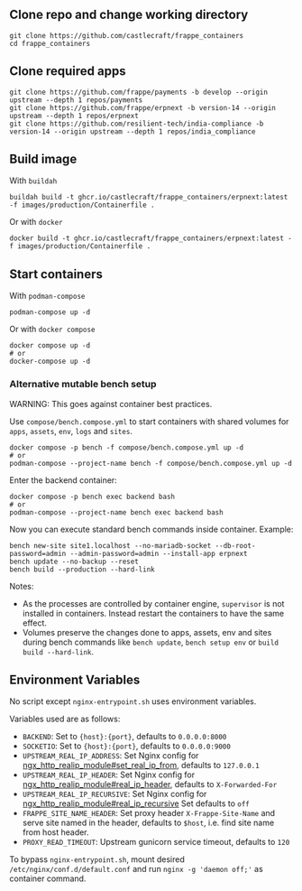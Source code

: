 ## Clone repo and change working directory

```
git clone https://github.com/castlecraft/frappe_containers
cd frappe_containers
```

## Clone required apps

```shell
git clone https://github.com/frappe/payments -b develop --origin upstream --depth 1 repos/payments
git clone https://github.com/frappe/erpnext -b version-14 --origin upstream --depth 1 repos/erpnext
git clone https://github.com/resilient-tech/india-compliance -b version-14 --origin upstream --depth 1 repos/india_compliance
```

## Build image

With `buildah`

```shell
buildah build -t ghcr.io/castlecraft/frappe_containers/erpnext:latest -f images/production/Containerfile .
```

Or with `docker`

```shell
docker build -t ghcr.io/castlecraft/frappe_containers/erpnext:latest -f images/production/Containerfile .
```

## Start containers

With `podman-compose`

```shell
podman-compose up -d
```

Or with `docker compose`

```shell
docker compose up -d
# or
docker-compose up -d
```

### Alternative mutable bench setup

WARNING: This goes against container best practices.

Use `compose/bench.compose.yml` to start containers with shared volumes for `apps`, `assets`, `env`, `logs` and `sites`.

```shell
docker compose -p bench -f compose/bench.compose.yml up -d
# or
podman-compose --project-name bench -f compose/bench.compose.yml up -d
```

Enter the backend container:

```shell
docker compose -p bench exec backend bash
# or
podman-compose --project-name bench exec backend bash
```

Now you can execute standard bench commands inside container. Example:

```shell
bench new-site site1.localhost --no-mariadb-socket --db-root-password=admin --admin-password=admin --install-app erpnext
bench update --no-backup --reset
bench build --production --hard-link
```

Notes:

- As the processes are controlled by container engine, `supervisor` is not installed in containers. Instead restart the containers to have the same effect.
- Volumes preserve the changes done to apps, assets, env and sites during bench commands like `bench update`, `bench setup env` or `build build --hard-link`.

## Environment Variables

No script except `nginx-entrypoint.sh` uses environment variables.

Variables used are as follows:

- `BACKEND`: Set to `{host}:{port}`, defaults to `0.0.0.0:8000`
- `SOCKETIO`: Set to `{host}:{port}`, defaults to `0.0.0.0:9000`
- `UPSTREAM_REAL_IP_ADDRESS`: Set Nginx config for [ngx_http_realip_module#set_real_ip_from](http://nginx.org/en/docs/http/ngx_http_realip_module.html#set_real_ip_from), defaults to `127.0.0.1`
- `UPSTREAM_REAL_IP_HEADER`: Set Nginx config for [ngx_http_realip_module#real_ip_header](http://nginx.org/en/docs/http/ngx_http_realip_module.html#real_ip_header), defaults to `X-Forwarded-For`
- `UPSTREAM_REAL_IP_RECURSIVE`: Set Nginx config for [ngx_http_realip_module#real_ip_recursive](http://nginx.org/en/docs/http/ngx_http_realip_module.html#real_ip_recursive) Set defaults to `off`
- `FRAPPE_SITE_NAME_HEADER`: Set proxy header `X-Frappe-Site-Name` and serve site named in the header, defaults to `$host`, i.e. find site name from host header.
- `PROXY_READ_TIMEOUT`: Upstream gunicorn service timeout, defaults to `120`

To bypass `nginx-entrypoint.sh`, mount desired `/etc/nginx/conf.d/default.conf` and run `nginx -g 'daemon off;'` as container command.
